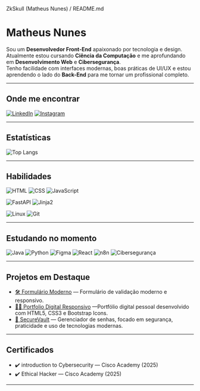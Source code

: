 ZkSkull (Matheus Nunes) / README.md

# Matheus Nunes

Sou um **Desenvolvedor Front-End** apaixonado por tecnologia e design.  
Atualmente estou cursando **Ciência da Computação** e me aprofundando em **Desenvolvimento Web** e **Cibersegurança**.  
Tenho facilidade com interfaces modernas, boas práticas de UI/UX e estou aprendendo o lado do **Back-End** para me tornar um profissional completo.  

---

## Onde me encontrar

[![LinkedIn](https://img.shields.io/badge/-LinkedIn-black?style=for-the-badge&logo=linkedin)](https://www.linkedin.com/in/matheusgnunes/)
[![Instagram](https://img.shields.io/badge/-Instagram-black?style=for-the-badge&logo=instagram)](https://www.instagram.com/nun6s/)

---

## Estatísticas

![Top Langs](https://github-readme-stats.vercel.app/api/top-langs/?username=ZkSkull&layout=compact&theme=dark)

---

## Habilidades

![HTML](https://img.shields.io/badge/-HTML-E44D26?style=for-the-badge&logo=html5&logoColor=fff)
![CSS](https://img.shields.io/badge/-CSS-1572B6?style=for-the-badge&logo=css3)
![JavaScript](https://img.shields.io/badge/-JavaScript-F7DF1E?style=for-the-badge&logo=javascript&logoColor=000)

![FastAPI](https://img.shields.io/badge/-FastAPI-009688?style=for-the-badge&logo=fastapi)
![Jinja2](https://img.shields.io/badge/-Jinja2-B41717?style=for-the-badge&logo=jinja)

![Linux](https://img.shields.io/badge/-Linux-FCC624?style=for-the-badge&logo=linux&logoColor=000)
![Git](https://img.shields.io/badge/-Git-F05032?style=for-the-badge&logo=git)

---

## Estudando no momento

![Java](https://img.shields.io/badge/-Java-007396?style=for-the-badge&logo=java)
![Python](https://img.shields.io/badge/-Python-3776AB?style=for-the-badge&logo=python)
![Figma](https://img.shields.io/badge/-Figma-black?style=for-the-badge&logo=figma)
![React](https://img.shields.io/badge/-React-20232A?style=for-the-badge&logo=react)
![n8n](https://img.shields.io/badge/-n8n-FF6A00?style=for-the-badge&logo=n8n&logoColor=white)
![Cibersegurança](https://img.shields.io/badge/-Cibersegurança-0f0f0f?style=for-the-badge&logo=kali-linux&logoColor=white)

---

## Projetos em Destaque

- [🛠️ Formulário Moderno](https://github.com/ZkSkull/Formulario-Moderno) — Formulário de validação moderno e responsivo.
- [👨‍💻 Portfolio Digital Responsivo](https://github.com/ZkSkull/Portfolio-Digital-Responsivo) —Portfólio digital pessoal desenvolvido com HTML5, CSS3 e Bootstrap Icons.
- [🔐 SecureVault](https://github.com/ZkSkull/SecureVault) — Gerenciador de senhas, focado em segurança, praticidade e uso de tecnologias modernas. 

---

## Certificados

- ✔️ introduction to Cybersecurity — Cisco Academy (2025)  
- ✔️ Ethical Hacker — Cisco Academy (2025)    

---
